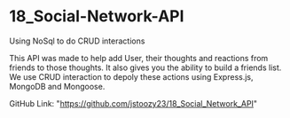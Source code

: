 # 18_Social-Network-API

Using NoSql to do CRUD interactions

This API was made to help add User, their thoughts and reactions from friends to those thoughts. It also gives you the ability to build a friends list. We use CRUD interaction to depoly these actions using Express.js, MongoDB and Mongoose. 

GitHub Link: "https://github.com/jstoozy23/18_Social_Network_API"